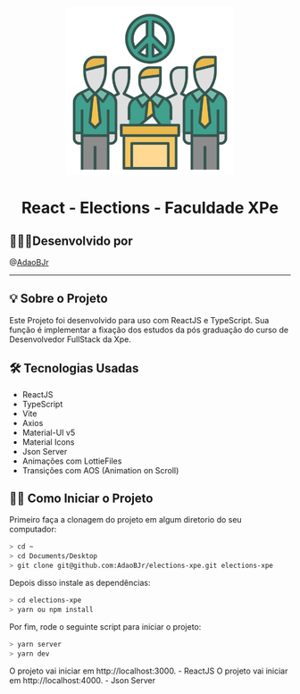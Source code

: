 <div align="center"> 
  <img src="src/assets/readme/readme.svg" width="300">
  <h1> React - Elections - Faculdade XPe </h1>
</div>

## 🧑🏻‍💻Desenvolvido por

@[AdaoBJr](https://github.com/AdaoBJr/)
<br>

---

## 💡 Sobre o Projeto

Este Projeto foi desenvolvido para uso com ReactJS e TypeScript.
Sua função é implementar a fixação dos estudos da pós graduação do curso de Desenvolvedor FullStack da Xpe.

## 🛠 Tecnologias Usadas

- ReactJS
- TypeScript
- Vite
- Axios
- Material-UI v5
- Material Icons
- Json Server
- Animações com LottieFiles
- Transições com AOS (Animation on Scroll)

## 🧙‍♂️ Como Iniciar o Projeto

Primeiro faça a clonagem do projeto em algum diretorio do seu computador:

```bash
> cd ~
> cd Documents/Desktop
> git clone git@github.com:AdaoBJr/elections-xpe.git elections-xpe
```

Depois disso instale as dependências:

```bash
> cd elections-xpe
> yarn ou npm install
```

Por fim, rode o seguinte script para iniciar o projeto:

```bash
> yarn server
> yarn dev
```

O projeto vai iniciar em http://localhost:3000. - ReactJS
O projeto vai iniciar em http://localhost:4000. - Json Server

